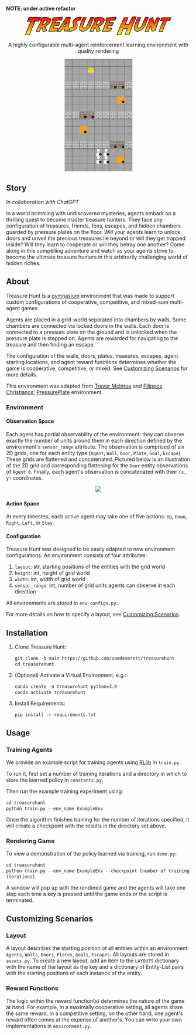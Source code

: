 **NOTE: under active refactor**

<p align="center">
    <img src="img/title.png" width="400px" />
</p>

<p align="center">
    A highly configurable multi-agent reinforcement learning environment with quality rendering
</p>

<p align="center">
    <img src="img/cooperation.gif" width="185px" />
</p>

## Story
*In collaboration with ChatGPT*

In a world brimming with undiscovered mysteries, agents embark on a thrilling quest to become master treasure hunters. They face any configuration of treasures, friends, foes, escapes, and hidden chambers guarded by pressure plates on the floor. Will your agents learn to unlock doors and unveil the precious treasures lie beyond or will they get trapped inside? Will they learn to cooperate or will they betray one another? Come along in this compelling adventure and watch as your agents strive to become the ultimate treasure hunters in this arbitrarily challenging world of hidden riches.

## About

Treasure Hunt is a [gymnasium](https://gymnasium.farama.org) environment that was made to support custom configurations of cooperative, competitive, and mixed-sum multi-agent games.

Agents are placed in a grid-world separated into chambers by walls. Some chambers are connected via locked doors in the walls. Each door is connected to a pressure plate on the ground and is unlocked when the pressure plate is stepped on. Agents are rewarded for navigating to the treasure and then finding an escape.

The configuration of the walls, doors, plates, treasures, escapes, agent starting locations, and agent reward functions determines whether the game is cooperative, competitive, or mixed. See [Customizing Scenarios](#customizing-scenarios) for more details.

This environment was adapted from [Trevor McInroe](https://github.com/trevormcinroe) and [Filippos Christianos'](https://github.com/semitable) [PressurePlate](https://github.com/uoe-agents/pressureplate) environment.

### Environment

#### Observation Space

Each agent has partial observability of the environment: they can observe exactly the number of units around them in each direction defined by the environment's `sensor_range` attribute. The observation is comprised of six 2D grids, one for each entity type (`Agent`, `Wall`, `Door`, `Plate`, `Goal`, `Escape`). These grids are flattened and concatenated. Pictured below is an illustration of the 2D grid and corresponding flattening for the `Door` entity observations of `Agent 0`. Finally, each agent's observation is concatenated with their `(x, y)` coordinates.

<p align="center">
    <img src="imgs/obs_example.png" width="325px"/>
</p>

#### Action Space

At every timestep, each active agent may take one of five actions: `Up`, `Down`, `Right`, `Left`, or `Stay`.

#### Configuration

Treasure Hunt was designed to be easily adapted to new environment configurations. An environment consists of four attributes:

1. `layout`: str, starting positions of the entities with the grid world
2. `height`: int, height of grid world
3. `width`: int, width of grid world
4. `sensor_range`: int, number of grid units agents can observe in each direction

All environments are stored in `env_configs.py`.

For more details on how to specify a layout, see [Customizing Scenarios](#customizing-scenarios).

## Installation

1.  Clone Treasure Hunt:

    ```shell
    git clone -b main https://github.com/samdeverett/treasurehunt
    cd treasurehunt
    ```

2.  (Optional) Activate a Virtual Environment, e.g.:

    ```shell
    conda create -n treasurehunt python=3.9
    conda activate treasurehunt
    ```

3.  Install Requirements:

    ```shell
    pip install -r requirements.txt
    ```

## Usage

### Training Agents

We provide an example script for training agents using [RLlib](https://docs.ray.io/en/latest/rllib/index.html) in `train.py`.

To run it, first set a number of training iterations and a directory in which to store the learned policy in `constants.py`.

Then run the example training experiment using:

```shell
cd treasurehunt
python train.py --env_name ExampleEnv
```

Once the algorithm finishes training for the number of iterations specified, it will create a checkpoint with the results in the directory set above.

### Rendering Game

To view a demonstration of the policy learned via training, run `demo.py`:

```shell
cd treasurehunt
python train.py --env_name ExampleEnv --checkpoint [number of training iterations]
```

A window will pop up with the rendered game and the agents will take one step each time a key is pressed until the game ends or the script is terminated.

## Customizing Scenarios

### Layout

A layout describes the starting position of all entities within an environment: `Agents`, `Walls`, `Doors`, `Plates`, `Goals`, `Escapes`. All layouts are stored in `assets.py`. To create a new layout, add an item to the `LAYOUTS` dictionary with the name of the layout as the key and a dictionary of Entity-List pairs with the starting positions of each instance of the entity.

### Reward Functions

The logic within the reward function(s) determines the nature of the game at hand. For example, in a maximally cooperative setting, all agents share the same reward. In a competitive setting, on the other hand, one agent's reward often comes at the expense of another's. You can write your own implementations in `environment.py`.
